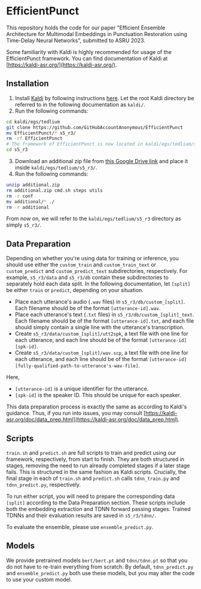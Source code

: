 # EfficientPunct

This repository holds the code for our paper "Efficient Ensemble Architecture for Multimodal Embeddings in Punctuation Restoration using Time-Delay Neural Networks", submitted to ASRU 2023.

Some familiarity with Kaldi is highly recommended for usage of the EfficientPunct framework. You can find documentation of Kaldi at [https://kaldi-asr.org/](https://kaldi-asr.org/).

## Installation

1. Install [Kaldi](https://kaldi-asr.org/) by following instructions [here](https://github.com/kaldi-asr/kaldi). Let the root Kaldi directory be referred to in the following documentation as `kaldi/`.
2. Run the following commands:
```bash
cd kaldi/egs/tedlium
git clone https://github.com/GitHubAccountAnonymous/EfficientPunct
mv EfficientPunct/* s5_r3/
rm -rf EfficientPunct
# The framework of EfficientPunct is now located in kaldi/egs/tedlium/s5_r3.
cd s5_r3
```
3. Download an additional zip file from [this Google Drive link](https://drive.google.com/uc?id=17_kbtdBJrb-5vmivgU4L5QycWViXftRP) and place it inside `kaldi/egs/tedlium/s5_r3/`.
4. Run the following commands:
```bash
unzip additional.zip
rm additional.zip cmd.sh steps utils
rm -r conf
mv additional/* ./
rm -r additional
```

From now on, we will refer to the `kaldi/egs/tedlium/s5_r3` directory as simply `s5_r3/`.

## Data Preparation

Depending on whether you're using data for training or inference, you should use either the `custom_train` and `custom_train_text` or `custom_predict` and `custom_predict_text` subdirectories, respectively. For example, `s5_r3/data` and `s5_r3/db` contain these subdirectories to separately hold each data split. In the following documentation, let `[split]` be either `train` or `predict`, depending on your situation.

- Place each utterance's audio (`.wav` files) in `s5_r3/db/custom_[split]`. Each filename should be of the format `[utterance-id].wav`. 
- Place each utterance's text (`.txt` files) in `s5_r3/db/custom_[split]_text`. Each filename should be of the format `[utterance-id].txt`, and each file should simply contain a single line with the utterance's transcription.
- Create `s5_r3/data/custom_[split]/utt2spk`, a text file with one line for each utterance, and each line should be of the format `[utterance-id] [spk-id]`.
- Create `s5_r3/data/custom_[split]/wav.scp`, a text file with one line for each utterance, and each line should be of the format `[utterance-id] [fully-qualified-path-to-utterance's-wav-file]`.

Here,
- `[utterance-id]` is a unique identifier for the utterance.
- `[spk-id]` is the speaker ID. This should be unique for each speaker.

This data preparation process is exactly the same as according to Kaldi's guidance. Thus, if you run into issues, you may consult [https://kaldi-asr.org/doc/data_prep.html](https://kaldi-asr.org/doc/data_prep.html).

## Scripts

`train.sh` and `predict.sh` are full scripts to train and predict using our framework, respectively, from start to finish. They are both structured in stages, removing the need to run already completed stages if a later stage fails. This is structured in the same fashion as Kaldi scripts. Crucially, the final stage in each of `train.sh` and `predict.sh` calls `tdnn_train.py` and `tdnn_predict.py`, respectively.

To run either script, you will need to prepare the corresponding data `[split]` according to the Data Preparation section. These scripts include both the embedding extraction and TDNN forward passing stages. Trained TDNNs and their evaluation results are saved in `s5_r3/tdnn/`.

To evaluate the ensemble, please use `ensemble_predict.py`.

## Models

We provide pretrained models `bert/bert.pt` and `tdnn/tdnn.pt` so that you do not have to re-train everything from scratch. By default, `tdnn_predict.py` and `ensemble_predict.py` both use these models, but you may alter the code to use your custom model.

